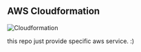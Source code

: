 ## AWS Cloudformation

![Cloudformation](https://cdn2.iconfinder.com/data/icons/amazon-aws-stencils/100/Deployment__Management_copy_AWS_CloudFormation-512.png)

this repo just provide specific aws service. :)